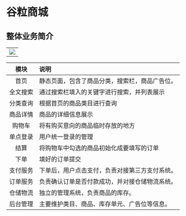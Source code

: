 # 谷粒商城

## 整体业务简介

<table>
    <tr>
        <td><img src="https://img-blog.csdnimg.cn/20200317153109454.png?x-oss-process=image/watermark,type_ZmFuZ3poZW5naGVpdGk,shadow_10,text_aHR0cHM6Ly9ibG9nLmNzZG4ubmV0L2JhaWR1XzMzMjY3MDc5,size_16,color_FFFFFF,t_70"/>
      	</td>
    </tr>        
</table>

|   模块   | 说明                                           |
| :------: | :--------------------------------------------- |
|   首页   | 静态页面，包含了商品分类，搜索栏，商品广告位。 |
| 全文搜索 | 通过搜索栏填入的关键字进行搜索，并列表展示     |
| 分类查询 | 根据首页的商品类目进行查询                     |
| 商品详情 | 商品的详细信息展示                             |
|  购物车  | 将有购买意向的商品临时存放的地方               |
| 单点登录 | 用户统一登录的管理                             |
|   结算   | 将购物车中勾选的商品初始化成要填写的订单       |
|   下单   | 填好的订单提交                                 |
| 支付服务 | 下单后，用户点击支付，负责对接第三方支付系统。 |
| 订单服务 | 负责确认订单是否付款成功，并对接仓储物流系统。 |
| 仓储物流 | 独立的管理系统，负责商品的库存。               |
| 后台管理 | 主要维护类目、商品、库存单元、广告位等信息。   |